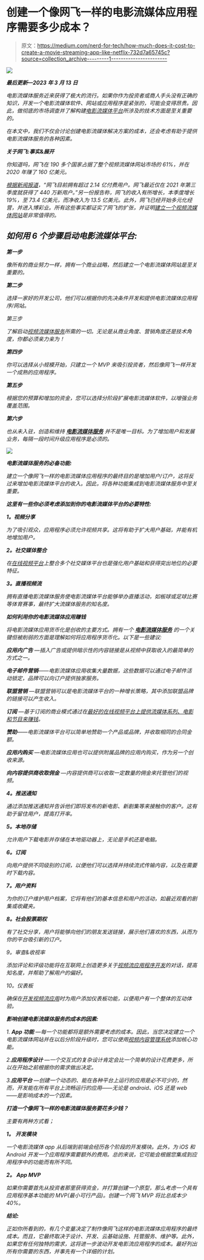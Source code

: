 # 创建一个像网飞一样的电影流媒体应用程序需要多少成本？

> 原文：<https://medium.com/nerd-for-tech/how-much-does-it-cost-to-create-a-movie-streaming-app-like-netflix-732d7a65745c?source=collection_archive---------1----------------------->

![](img/8d62417ac359d7fcef801f0aeac14d92.png)

***最后更新—*2023 年 3 月 13 日****

*电影流媒体服务近来获得了极大的流行。如果你作为投资者或商人手头没有正确的知识，开发一个电影流媒体软件、网站或应用程序是紧张的，可能会变得昂贵。因此，做彻底的市场调查并了解构建[电影流媒体平台](https://www.vplayed.com/movie-streaming-solution.php)所涉及的技术方面是至关重要的。*

*在本文中，我们不仅会讨论创建电影流媒体解决方案的成本，还会考虑有助于提供电影流媒体服务的各种因素。*

***关于网飞:事实&展开***

*你知道吗，网飞在 190 多个国家占据了整个视频流媒体网站市场的 61%，并在 2020 年赚了 160 亿美元。*

*[根据新闻报道](https://www.hollywoodreporter.com/business/digital/netflix-q3-2021-earnings-1235033272/)，“网飞目前拥有超过 2.14 亿付费用户。网飞最近仅在 2021 年第三季度就获得了 440 万新用户。”另一份报告称，网飞的收入有所增长，本季度增长 19%，至 73.4 亿美元，而净收入为 13.5 亿美元。此外，网飞已经开始多元化经营，并进入博彩业。所有这些事实都证实了网飞的扩张，并证明[建立一个视频流媒体网站](https://www.vplayed.com/blog/create-video-streaming-website-like-netflix/)是非常值得的。*

## ***如何用 6 个步骤启动电影流媒体平台:***

***第一步***

*像所有的商业努力一样，拥有一个商业战略，然后建立一个电影流媒体网站是至关重要的。*

***第二步***

*选择一家好的开发公司，他们可以根据你的先决条件开发和提供电影流媒体应用程序/网站。*

*第三步*

*了解启动[视频流媒体服务](https://www.vplayed.com/blog/best-video-streaming-services/)所需的一切。无论是从商业角度、营销角度还是技术角度，你都必须亲力亲为！*

***第四步***

*你可以选择从小规模开始，只建立一个 MVP 来吸引投资者，然后像网飞一样开发一个成熟的应用程序。*

***第五步***

*根据您的预算和增加的资金，您可以选择分阶段扩展电影流媒体软件，以增强业务覆盖范围。*

***第六步***

*也从未入驻，创造和维持 [**电影流媒体服务**](https://www.gudsho.com/film-festival-streaming) 并不是唯一目标。为了增加用户和发展业务，每隔一段时间升级应用程序是必须的。*

*![](img/daa4df6b5c71c6a7cfd57314adc639e1.png)*

***电影流媒体服务的必备功能:***

*建立一个像网飞一样的电影流媒体应用程序的最终目的是增加用户/订户，这将反过来增加电影流媒体平台的收入。因此，将各种功能集成到电影流媒体服务中至关重要。*

***这里有一些你必须考虑添加到你的电影流媒体平台的必要特性:***

***1。视频分享***

*为了吸引观众，应用程序必须允许视频共享。这将有助于扩大用户基础，并能有机地增加用户。*

***2。社交媒体整合***

*在[在线视频平台](https://www.vplayed.com/online-video-platform.php)上整合多个社交媒体平台也是强化用户基础和获得突出地位的必要特征。*

***3。直播视频流***

*拥有直播电影流媒体服务使电影流媒体平台能够举办直播活动，如板球或足球比赛等体育赛事，最终扩大流媒体服务的知名度。*

***如何利用你的电影流媒体应用赚钱***

*将电影流媒体应用货币化是创收的主要方式。拥有一个 [**电影流媒体服务**](https://www.gudsho.com/film-festival-streaming) 的一个关键但被削弱的方面是理解如何将应用程序货币化。以下是一些建议:*

***应用内广告** —插入广告或提供暗示性的内容链接是从视频中获取收入的最简单的方式之一。*

***电子邮件营销**——电影流媒体应用收集大量数据，这些数据可以通过电子邮件活动锁定，品牌可以向订户提供独家服务。*

***联盟营销** —联盟营销可以是电影流媒体平台的一种增长策略，其中添加联盟品牌的链接可以产生收入。*

***订阅** —基于订阅的商业模式通过在[最好的在线视频平台上提供流媒体系列、电影和节目来赚钱](https://www.contus.com/blog/online-video-platforms/)。*

***赞助**——电影流媒体平台可以简单地赞助一个产品或品牌，并收取相同的合同金额。*

***应用内购买** —电影流媒体应用也可以提供附属品牌的应用内购买，作为另一个创收来源。*

***向内容提供商收取佣金** —内容提供商可以收取一定数量的佣金来托管他们的视频。*

***4。推送通知***

*通过添加推送通知并告诉他们即将发布的新电影、新剧集等来接触你的客户。这有助于留住用户，提高打开率。*

***5。本地存储***

*允许用户下载电影并存储在本地驱动器上，无论是手机还是电脑。*

***6。订阅***

*向用户提供不同级别的订阅，以便他们可以选择并持续流式传输内容，以及在需要时下载内容。*

***7。用户资料***

*为你的订户维护用户档案，它将有他们的基本信息和用户的活动，如最近观看的剧集或收藏夹。*

***8。社会股票期权***

*有了社交分享，用户将能够向他们的朋友发送链接，展示他们喜欢的东西，从而为你的平台吸引新的订户。*

*9。审查&收视率*

*添加评论和评级功能将在互联网上创造更多关于[视频流应用程序开发](https://www.vplayed.com/build-video-streaming-app.php)的对话，提高知名度，并帮助了解用户的偏好。*

*10。仪表板*

*确保在[开发视频流应用](https://www.apptha.com/blog/best-platforms-to-build-video-streaming-app/)时为用户添加仪表板功能，以便用户有一个整体的互动体验。*

***影响创建电影流媒体服务的成本的因素:***

*1. **App 功能** —每一个功能都将是额外需要考虑的成本。因此，当您决定建立一个电影流媒体网站并在以后分阶段升级时，您可以使用[视频内容管理系统](https://www.vplayed.com/video-content-management-system.php)添加核心功能。*

*2.**应用程序设计** —一个交互式的复杂设计肯定会比一个简单的设计花费更多，所以在开始之前根据你的需求做出决定。*

*3.**应用平台** —创建一个动态的、能在各种平台上运行的应用是必不可少的，然而，开发能在所有平台上流畅运行的应用——无论是 android、iOS 还是 web——是影响成本的一个因素。*

***打造一个像网飞一样的电影流媒体服务要花多少钱？***

*主要有两种方式看；*

***1。** **开发模块***

*一个电影流媒体 app 从后端到前端会经历各个阶段的开发模块。此外，为 iOS 和 Android 开发一个应用程序需要额外的费用。总的来说，它可能会根据您集成到应用程序中的功能而有所不同。*

***2。** **App MVP***

*如果你需要首先从投资者那里获得资金，并打算创建一个原型，那么考虑一个具有应用程序基本功能的 MVP(最小可行产品)。创建一个网飞 MVP 将比总成本少 40%。*

***结论:***

*正如你所看到的，有几个变量决定了制作像网飞这样的电影流媒体应用程序的最终成本。而且，它最终取决于设计、开发、云基础设施、托管服务、维护等。此外，如果您有任何独特的需求，这将进一步波动开发电影流应用程序的成本。最好列出所有你需要的东西，并事先有一个详细的计划。*